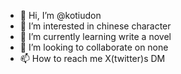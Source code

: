 - 👋 Hi, I’m @kotiudon
- 👀 I’m interested in chinese character
- 🌱 I’m currently learning write a novel
- 💞️ I’m looking to collaborate on none
- 📫 How to reach me X(twitter)s DM

<!---
kotiudon/kotiudon is a ✨ special ✨ repository because its `README.md` (this file) appears on your GitHub profile.
You can click the Preview link to take a look at your changes.
--->
